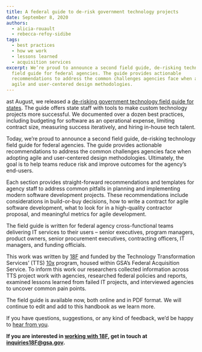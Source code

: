 ```yaml
---
title: A federal guide to de-risk government technology projects
date: September 8, 2020
authors:
  - alicia-rouault
  - rebecca-refoy-sidibe
tags:
  - best practices
  - how we work
  - lessons learned
  - acquisition services
excerpt: We’re proud to announce a second field guide, de-risking technology
  field guide for federal agencies. The guide provides actionable
  recommendations to address the common challenges agencies face when adopting
  agile and user-centered design methodologies.
---
```

ast August, we released a [de-risking government technology field guide for states](https://github.com/18F/derisking-gov-tech/blob/master/State%20Field%20Guide%20-%20Agile%20Budgeting%20%26%20Oversight.pdf). The guide offers state staff with tools to make custom technology projects more successful. We documented over a dozen best practices, including budgeting for software as an operational expense, limiting contract size, measuring success iteratively, and hiring in-house tech talent.

Today, we’re proud to announce a second field guide, de-risking technology field guide for federal agencies. The guide provides actionable recommendations to address the common challenges agencies face when adopting agile and user-centered design methodologies. Ultimately, the goal is to help teams reduce risk and improve outcomes for the agency’s end-users.

Each section provides straight-forward recommendations and templates for agency staff to address common pitfalls in planning and implementing modern software development projects. These recommendations include considerations in build-or-buy decisions, how to write a contract for agile software development, what to look for in a high-quality contractor proposal, and meaningful metrics for agile development.

The field guide is written for federal agency cross-functional teams delivering IT services to their users – senior executives, program managers, product owners, senior procurement executives, contracting officers, IT managers, and funding officials.

This work was written by [18F](https://18f.gsa.gov/) and funded by the Technology Transformation Services’ (TTS) [10x](https://10x.gsa.gov/) program, housed within GSA’s Federal Acquisition Service. To inform this work our researchers collected information across TTS project work with agencies, researched federal policies and reports, examined lessons learned from failed IT projects, and interviewed agencies to uncover common pain points.

The field guide is available now, both online and in PDF format. We will continue to edit and add to this handbook as we learn more.

If you have questions, suggestions, or any kind of feedback, we’d be happy to [hear from you](mailto:18F@gsa.gov).

**If you are interested in [working with 18F](https://18f.gsa.gov/how-we-work/), get in touch at [inquiries18F@gsa.gov](mailto:inquiries18F@gsa.gov).**